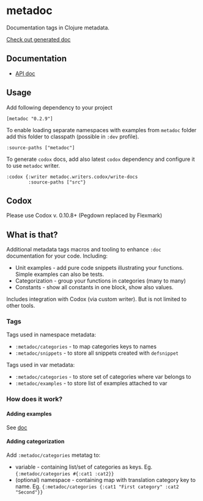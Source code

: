 # metadoc

Documentation tags in Clojure metadata.

[Check out generated doc](https://generateme.github.io/metadoc/example.example.html)

## Documentation

* [API doc](https://generateme.github.io/metadoc/)

## Usage

Add following dependency to your project

`[metadoc "0.2.9"]`

To enable loading separate namespaces with examples from `metadoc` folder add this folder to classpath (possible in `:dev` profile).

```
:source-paths ["metadoc"]
```

To generate `codox` docs, add also latest `codox` dependency and configure it to use `metadoc` writer.

```
:codox {:writer metadoc.writers.codox/write-docs
        :source-paths ["src"}
```

## Codox

Please use Codox v. 0.10.8+ (Pegdown replaced by Flexmark)

## What is that?

Additional metadata tags macros and tooling to enhance `:doc` documentation for your code. Including:

* Unit examples - add pure code snippets illustrating your functions. Simple examples can also be tests.
* Categorization - group your functions in categories (many to many)
* Constants - show all constants in one block, show also values.

Includes integration with Codox (via custom writer). But is not limited to other tools.

### Tags

Tags used in namespace metadata:

* `:metadoc/categories` - to map categories keys to names
* `:metadoc/snippets` - to store all snippets created with `defsnippet`

Tags used in var metadata:

* `:metadoc/categories` - to store set of categories where var belongs to
* `:metadoc/examples` - to store list of examples attached to var

### How does it work?

#### Adding examples

See [doc](https://generateme.github.io/metadoc/metadoc.examples.html)

#### Adding categorization

Add `:metadoc/categories` metatag to:

* variable - containing list/set of categories as keys. Eg. `{:metadoc/categories #{:cat1 :cat2}}`
* (optional) namespace - containing map with translation category key to name. Eg. `{:metadoc/categories {:cat1 "First category" :cat2 "Second"}}`



